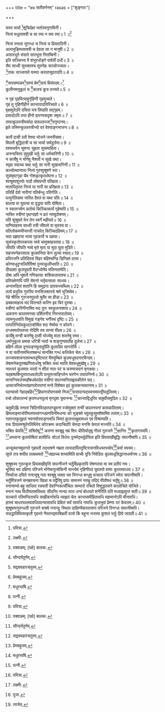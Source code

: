 +++
title = "७७ सतीवर्णनम्"
rasas = ["शृङ्गारः"]

+++
  
यस्य भार्या [^7]शुचिर्दक्षा भर्तारमनुगामिनी।  
नित्यं मधुरवक्त्री च सा रमा न रमा रमा॥ 1 ॥[^8]  
  
[^7]: पवित्रा.

[^8]: लक्ष्मीः.

नित्यं स्नाता सुगन्धा च नित्यं च प्रियवादिनी।  
अल्पभुङ्मितवक्त्री च देवता सा न मानुषी॥ 2 ॥  
असारभूते संसारे सारभूता नितम्बिनी।  
इति सञ्चिन्त्य वै शंभुरर्धाङ्गे पार्वतीं दधौ॥ 3 ॥  
सैव साध्वी सुभक्तश्च सुस्नेहः सरसोज्ज्वलः।  
[^1]पाकः सञ्जायते यस्याः करादप्युदरादपि॥ 4 ॥  
  
[^1]: पक्वान्नम्; [पक्षे] बालकः.

[^2]रूपसम्पन्नम[^3]ग्राम्यं प्रेम[^4]प्रायं प्रियंवदम्।[^5]  
कुलीनमनुकूलं च [^6]कलत्रं कुत्र लभ्यते॥ 5 ॥  
  
[^2]: सौन्दर्यपूर्णम्.

[^3]: सद्व्यवहारचतुरम्.

[^4]: प्रेमबहुलम्.

[^5]: मधुरभाषि.

[^6]: पत्नी.

न गृहं गृहमित्याहुर्गृहिणी गृहमुच्यते।  
गृहं तु गृहिणीहीनं कान्तारादतिरिच्यते॥ 6 ॥  
वृक्षमूलेऽपि दयिता यत्र तिष्ठति तद्गृहम्।  
प्रसादोऽपि तया हीनो ह्यरण्यसदृशः स्मृतः॥ 7 ॥  
तावत्कुलस्त्रीमर्यादा यावल्लज्जा[^7]वगुण्ठनम्।  
हृते तस्मिन्कुल्लस्त्रीभ्यो वरं वेश्याङ्गनाजनः॥ 8 ॥  
  
[^7]: लज्जाया अवगुण्ठनं सम्वरणम्.

कार्ये दासी रतौ वेश्या भोजने जननीसमा।  
विपत्तौ बुद्धिदात्री च सा भार्या सर्वदुर्लभा॥ 9 ॥  
वश्यभावेन सुमनाः सुव्रता सुसमाहिता।  
अनन्यचित्ता सुमुखी भर्तुः सा धर्मचारिणी॥ 10 ॥  
न कार्येषु न भोगेषु नैश्वर्ये न सुखे तथा।  
स्पृहा स्याच्च यथा भर्तुः सा नारी सुखभागिनी॥ 11 ॥  
कल्योत्थानपरा नित्यं गुरुशुश्रूषणे रता।  
सुसंमृष्टगृहा चैव गोशकृत्कृतलेपना॥ 12 ॥  
श्वश्रूश्वशुरयोः पादौ तोषयन्ती पतिव्रता।  
मातापितृपरा नित्यं या नारी सा प्रतिव्रता॥ 13 ॥  
पतिर्हि देवो नारीणां पतिर्बन्धुः पतिर्गतिः।  
पत्युर्गतिसमा नास्ति दैवतं वा यथा पतिः॥ 14 ॥  
बालया वा युवत्या वा वृद्धया वापि योषिता।  
न स्वातन्त्र्येण कर्तव्यं किञ्चित्कार्यं गृहेष्वपि॥ 15 ॥  
नास्ति स्त्रीणां पृथग्यज्ञो न व्रतं नाष्युपोषणम्।  
पतिं शुश्रूषते येन तेन स्वर्गे महीयते॥ 16 ॥  
पाणिग्राहस्य साध्वी स्त्री जीवतो वा मृतस्य वा।  
पतिलोकमभीप्सन्ती नाचरेत् किञ्चिदप्रियम्॥ 17 ॥  
सदा प्रहृष्टया भाव्यं गृहकार्ये च दक्षया।  
सुसंस्कृतोपस्करया व्यये चामुक्तहस्तया॥ 18 ॥  
जीवति जीवति नाथे मृते मृता या मुदा युता मुदिते।  
सहजस्नेहरसाला कुलवनिता केन तुल्या स्यात्॥ 19 ॥  
प्रतिरजनि प्रतिदिवसं विहर बहिश्चण्डि डिण्डिमं दत्त्वा।  
कोणवधूदृग्वलितैर्विश्वं पुनराकुलीभवति॥ 20 ॥  
दीपदशा कुलयुवती वैदग्ध्येनैव मलिनतामेति।  
दोषा अपि भूषायै गणिकायाः शशिकलायाश्च॥ 21 ॥  
प्रतिपक्षेणापि पतिं सेवन्ते भर्तृवत्सलाः साध्व्यः।  
अन्यरुदितां शतानि हि समुद्रगाः प्रापयन्त्यब्धिम्॥ 22 ॥  
तल्पे प्रभुरिव गुरुरिव मनसिजशास्त्रे श्रमे भुजिष्येव।  
गेहे श्रीरिव गुरुजनपुरतो मूर्तेव सा व्रीडा॥ 23 ॥  
ढक्कामाहत्य मदं वितन्वते करिण इव चिरं पुरुषाः।  
स्त्रीणां करिणीनामिव मदः पुनः स्वकुलनाशाय॥ 24 ॥  
अकरुण कातरमनसा दर्शितनीरा निरन्तरालेयम्।  
त्वामनुधावति विमुखं गङ्गेव भगीरथं दृष्टिः॥ 25 ॥  
परपतिनिर्दयकुलटाशोषित शठ नेर्ष्यया न कोपने।  
दग्धममतोपतप्ता रोदिमि तव तानवं वीक्ष्य॥ 26 ॥  
कार्येषु मन्त्री करणेषु दासी भोज्येषु माता शयनेषु रम्भा।  
धर्मानुकूला क्षमया धरित्री भार्या च षाङ्गुण्यवतीह दुर्लभा॥ 27 ॥  
बहिर्न लोला दृगपाङ्गमूलादुपैति कूलादिव सागरोर्भिः।  
न वा सतीनामभिलाषबन्धं व्यनक्ति गन्धं कलिकेव चेतः॥ 28 ॥  
लज्जावशावनतमन्थरदृष्टिपातं यैश्चुम्बितं कुलवधूवदनारविन्दम्।  
तेषामनेकपुरुषव्रणिताधरेषु सक्तिः कथं भवति वेशवधूमुखेषु॥ 29 ॥  
नातःपरं कुलमतः परतो न शीलं नातः परं च करुमासदनं मृगाक्ष्याः।  
यद्बाष्पबिन्दुरपराधवतोऽपि पत्युरुत्सङ्गितेन चरणेन तयापनिन्ये॥ 30 ॥  
मानाग्निवर्धनमहौषधमेतदेव स्त्रीणां सपत्नवनिताह्वयकीर्तनं यत्।  
अव्याजनिर्भरभयप्रणतोत्तराणां मन्ये विशेषत इदं कुलकन्यकानाम्॥ 31 ॥  
पदन्यासो गेहाद्बहिर[^1]हिफणारोपणसमो निजा[^2]वासादन्यद्भवनमपरद्वीपतुलितम्।  
वचो लोकालभ्यं कृपणधनतुल्यं मृगदृशः पुमानन्यः [^3]कान्ताद्विधुरिव चतुर्थीसमुदितः॥ 32 ॥  
  
[^1]: सर्पः.

[^2]: स्वगृहात्.

[^3]: कान्तात्प्रियादन्यः पुमान्वरदचतुर्थ्युदितश्चन्द्र इव दर्शनानर्ह इत्यर्थः.

चतुर्थेऽह्नि स्नातां त्रिदिनविरहात्पाण्डुवनां रजोमुक्तां तन्वीं चपलनयनां कामकलिताम्।  
हिमत्वङ्मार्जारीमलयभवगन्धप्रणयिनीमधन्यः को भुङ्क्ते च्युतकुसुमशेषामिव लताम्॥ 33 ॥  
गतागतकुतूहलं नयनयोरपाङ्गावधि स्मितं कुलनतभ्रुवामधर एव विश्राम्यति।  
वचः प्रियतमश्रुतेरतिथिरेव कोपक्रमः कदाचिदपि चेत्तदा मनसि केवलं मज्जति॥ 34 ॥  
भक्तिः प्रेयसि[^4] संश्रितेषु[^5] करुणा श्वश्रूषु नम्रं शिरः प्रीतिर्यातृषु गौरवं गुरुजने [^6]क्षान्तिः [^7]कृतागस्यपि।  
[^8]अम्लाना कुलयोषितां व्रतविधिः सोऽयं विधेयः पुनर्मद्भर्तुर्दयिता इति प्रियसखीबुद्धिः सपत्नीष्वपि॥ 35 ॥  
  
[^4]: भर्तरि.

[^5]: आश्रितेषु.

[^6]: क्षमा.

[^7]: अपराधिनि.

[^8]: प्रफुल्लवदना.

अभ्युत्थानमुपागते गृहपतौ तद्भाषणे नम्रता तत्पादार्पितदृष्टिरासनविधस्तस्योप[^9]चर्या स्वयम्।  
सुप्ते तत्र शयीत तत्प्रथमतो [^10]जह्याच्च शय्यामिति प्राच्यैः पुत्रि निवेदितः कुलवधूसिद्धान्तधर्मागमः॥ 36 ॥  
  
[^9]: पूजा.

[^10]: त्यजेत्.

शुश्रूषस्व गुरून्कुरु प्रियसखीवृत्तिं सपत्नीजने भर्तुर्विप्रकृतापि रोषणतया मा स्म प्रतीपं गमः।  
भूयिष्ठं भव दक्षिणा परिजने भोगेष्वनुत्सेकिनी यान्त्येवं गृहिणीपदं युवतयो वामाः कुलस्याधयः॥ 37 ॥  
निर्व्याजा दयिते ननान्दृषु नता श्वश्रूषु भक्ता भव स्निग्धा बन्धुषु वत्सला परिजने स्मेरा सपत्नीष्वपि।  
भर्तुर्मित्रजने सनम्रवचना खिन्ना च तद्वैरिषु प्रायः सम्वननं नतभ्रु तदिदं वीतौषधं भर्तृषु॥ 38 ॥  
स्नानाम्भो बहु साधिता रसवती देवाग्निकार्योचितः सम्भारो रचितो विशुद्धवसने कालोचिते योजिते।  
स्नानं नाथ विधीयतामतिथयः सीदन्ति नान्या त्वरा धन्यं बोधयते शनैरिति पतिं मध्याह्नसुप्तं सती॥ 39 ॥  
सञ्चारो रतिमन्दिरावधि सखीकर्णावधि व्याहृतं चेतः कान्तसमीहितावधि महामानोऽपि मौनावधि।  
हास्यं चाधरपल्लवावधिपदन्यासावधि प्रेक्षितं सर्वं सावधि नावधिः कुलभुवां प्रेम्णाः परं केवलम्॥ 40 ॥  
शुश्रूषामनुरुन्धती गुरुजने वाक्ये ननान्दुः स्थिता दाक्षिण्यैकपरायणा परिजने स्निग्धा सपत्नीष्वपि।  
सन्नद्धातिथिसत्कृतौ गृहभरे नैस्तन्द्यमाबिभ्रती वत्से किं बहुना भजस्व कुशलं भर्तुः प्रिये जाग्रती॥ 41 ॥  
